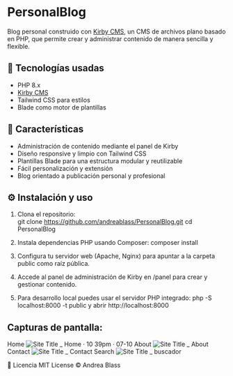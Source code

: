 # PersonalBlog

Blog personal construido con [Kirby CMS](https://getkirby.com/), un CMS de archivos plano basado en PHP, que permite crear y administrar contenido de manera sencilla y flexible.

## 🚀 Tecnologías usadas

- PHP 8.x  
- [Kirby CMS](https://getkirby.com/)  
- Tailwind CSS para estilos  
- Blade como motor de plantillas  

## 🎯 Características

- Administración de contenido mediante el panel de Kirby  
- Diseño responsive y limpio con Tailwind CSS  
- Plantillas Blade para una estructura modular y reutilizable  
- Fácil personalización y extensión  
- Blog orientado a publicación personal y profesional  

## ⚙️ Instalación y uso

1. Clona el repositorio:  
   git clone https://github.com/andreablass/PersonalBlog.git
   cd PersonalBlog
   
2. Instala dependencias PHP usando Composer:
    composer install
   
3. Configura tu servidor web (Apache, Nginx) para apuntar a la carpeta public como raíz pública.

4. Accede al panel de administración de Kirby en /panel para crear y gestionar contenido.

5. Para desarrollo local puedes usar el servidor PHP integrado:
    php -S localhost:8000 -t public
y abrir http://localhost:8000

## Capturas de pantalla:
Home
![Site Title _ Home · 10 39pm · 07-10](https://github.com/user-attachments/assets/3880515f-eebe-4dcc-8ef5-fef9efb41567)
About
![Site Title _ About](https://github.com/user-attachments/assets/64dfc209-5c44-4e6e-b0e6-204fe78dc9f8)
Contact
![Site Title _ Contact](https://github.com/user-attachments/assets/94ce9a18-e08f-4474-b460-efd8fc6cbb1c)
Search
![Site Title _ buscador](https://github.com/user-attachments/assets/950ba514-e28b-4d39-91fa-d35eda528dce)


📄 Licencia
MIT License © Andrea Blass

